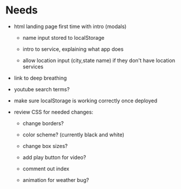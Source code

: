 # Needs

* html landing page first time with intro (modals)
    
    * name input stored to localStorage

    * intro to service, explaining what app does

    * allow location input (city,state name) if they don't have location services

* link to deep breathing

* youtube search terms?

* make sure localStorage is working correctly once deployed

* review CSS for needed changes:

    * change borders?

    * color scheme? (currently black and white)
    
    * change box sizes?

    * add play button for video?

    * comment out index

    * animation for weather bug?